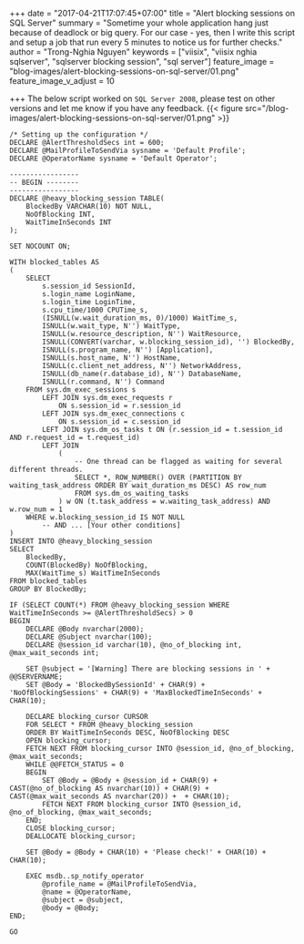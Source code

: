 +++
date = "2017-04-21T17:07:45+07:00"
title = "Alert blocking sessions on SQL Server"
summary = "Sometime your whole application hang just because of deadlock or big query. For our case - yes, then I write this script and setup a job that run every 5 minutes to notice us for further checks."
author = "Trong-Nghia Nguyen"
keywords = ["viisix", "viisix nghia sqlserver", "sqlserver blocking session", "sql server"]
feature_image = "blog-images/alert-blocking-sessions-on-sql-server/01.png"
feature_image_v_adjust = 10

+++
The below script worked on `SQL Server 2008`, please test on other versions and let me know if you have any feedback.
{{< figure src="/blog-images/alert-blocking-sessions-on-sql-server/01.png" >}}

    /* Setting up the configuration */
    DECLARE @AlertThresholdSecs int = 600;
    DECLARE @MailProfileToSendVia sysname = 'Default Profile';
    DECLARE @OperatorName sysname = 'Default Operator';

    -----------------
    -- BEGIN --------
    -----------------
    DECLARE @heavy_blocking_session TABLE(
        BlockedBy VARCHAR(10) NOT NULL,
        NoOfBlocking INT,
        WaitTimeInSeconds INT
    );

    SET NOCOUNT ON;

    WITH blocked_tables AS
    (
        SELECT
            s.session_id SessionId,
            s.login_name LoginName,
            s.login_time LoginTime,
            s.cpu_time/1000 CPUTime_s,
            (ISNULL(w.wait_duration_ms, 0)/1000) WaitTime_s,
            ISNULL(w.wait_type, N'') WaitType,
            ISNULL(w.resource_description, N'') WaitResource,
            ISNULL(CONVERT(varchar, w.blocking_session_id), '') BlockedBy,
            ISNULL(s.program_name, N'') [Application],
            ISNULL(s.host_name, N'') HostName,
            ISNULL(c.client_net_address, N'') NetworkAddress,
            ISNULL(db_name(r.database_id), N'') DatabaseName,
            ISNULL(r.command, N'') Command
        FROM sys.dm_exec_sessions s  
            LEFT JOIN sys.dm_exec_requests r
                ON s.session_id = r.session_id
            LEFT JOIN sys.dm_exec_connections c
                ON s.session_id = c.session_id
            LEFT JOIN sys.dm_os_tasks t ON (r.session_id = t.session_id AND r.request_id = t.request_id)
            LEFT JOIN
                (
                    -- One thread can be flagged as waiting for several different threads.
                    SELECT *, ROW_NUMBER() OVER (PARTITION BY waiting_task_address ORDER BY wait_duration_ms DESC) AS row_num
                    FROM sys.dm_os_waiting_tasks
                ) w ON (t.task_address = w.waiting_task_address) AND w.row_num = 1
        WHERE w.blocking_session_id IS NOT NULL
            -- AND ... [Your other conditions]
    )
    INSERT INTO @heavy_blocking_session
    SELECT
        BlockedBy,
        COUNT(BlockedBy) NoOfBlocking,
        MAX(WaitTime_s) WaitTimeInSeconds
    FROM blocked_tables
    GROUP BY BlockedBy;

    IF (SELECT COUNT(*) FROM @heavy_blocking_session WHERE WaitTimeInSeconds >= @AlertThresholdSecs) > 0 
    BEGIN 
        DECLARE @Body nvarchar(2000);
        DECLARE @Subject nvarchar(100);
        DECLARE @session_id varchar(10), @no_of_blocking int, @max_wait_seconds int;

        SET @subject = '[Warning] There are blocking sessions in ' + @@SERVERNAME;
        SET @Body = 'BlockedBySessionId' + CHAR(9) + 'NoOfBlockingSessions' + CHAR(9) + 'MaxBlockedTimeInSeconds' + CHAR(10);

        DECLARE blocking_cursor CURSOR
        FOR SELECT * FROM @heavy_blocking_session
        ORDER BY WaitTimeInSeconds DESC, NoOfBlocking DESC
        OPEN blocking_cursor;
        FETCH NEXT FROM blocking_cursor INTO @session_id, @no_of_blocking, @max_wait_seconds;
        WHILE @@FETCH_STATUS = 0
        BEGIN
            SET @Body = @Body + @session_id + CHAR(9) + CAST(@no_of_blocking AS nvarchar(10)) + CHAR(9) + CAST(@max_wait_seconds AS nvarchar(20)) +  + CHAR(10);
            FETCH NEXT FROM blocking_cursor INTO @session_id, @no_of_blocking, @max_wait_seconds;
        END;
        CLOSE blocking_cursor;
        DEALLOCATE blocking_cursor;

        SET @Body = @Body + CHAR(10) + 'Please check!' + CHAR(10) + CHAR(10);

        EXEC msdb..sp_notify_operator
            @profile_name = @MailProfileToSendVia,
            @name = @OperatorName,
            @subject = @subject, 
            @body = @Body;
    END;

    GO